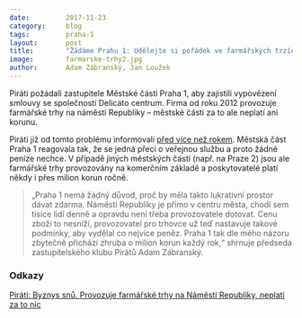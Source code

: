 ```yaml
---
date:         2017-11-23
category:     blog
tags:         praha-1
layout:       post
title:        "Žádáme Prahu 1: Udělejte si pořádek ve farmářských trzích"
image:        farmarske-trhy2.jpg
author:       Adam Zábranský, Jan Loužek
---
```


Piráti požádali zastupitele Městské části Praha 1, aby zajistili vypovězení smlouvy se společností Delicato centrum. Firma od roku 2012 provozuje farmářské trhy na náměstí Republiky – městské části za to ale neplatí ani korunu. 

Piráti již od tomto problému informovali [před více než rokem](https://praha.pirati.cz/farmarske-trhy.html). Městská část Praha 1 reagovala tak, že se jedná přeci o veřejnou službu a proto žádné peníze nechce. V případě jiných městských částí (např. na Praze 2) jsou ale farmářské trhy provozovány na komerčním základě a poskytovatelé platí někdy i přes milion korun ročně. 

> „Praha 1 nemá žádný důvod, proč by měla takto lukrativní prostor dávat zdarma. Náměstí Republiky je přímo v centru města, chodí sem tisíce lidí denně a opravdu není třeba provozovatele dotovat. Cenu zboží to nesníží, provozovatel pro trhovce už teď nastavuje takové podmínky, aby vydělal co nejvíce peněz. Praha 1 tak dle mého názoru zbytečně přichází zhruba o milion korun každý rok,“ shrnuje předseda zastupitelského klubu Pirátů Adam Zábranský.

### Odkazy

[Piráti: Byznys snů. Provozuje farmářské trhy na Náměstí Republiky, neplatí za to nic](https://praha.pirati.cz/farmarske-trhy.html)
